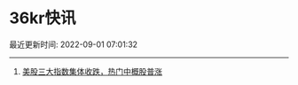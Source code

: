# 36kr快讯

最近更新时间: 2022-09-01 07:01:32

--- 
1. [美股三大指数集体收跌，热门中概股普涨](https://36kr.com/newsflashes/1895863281953153) 
